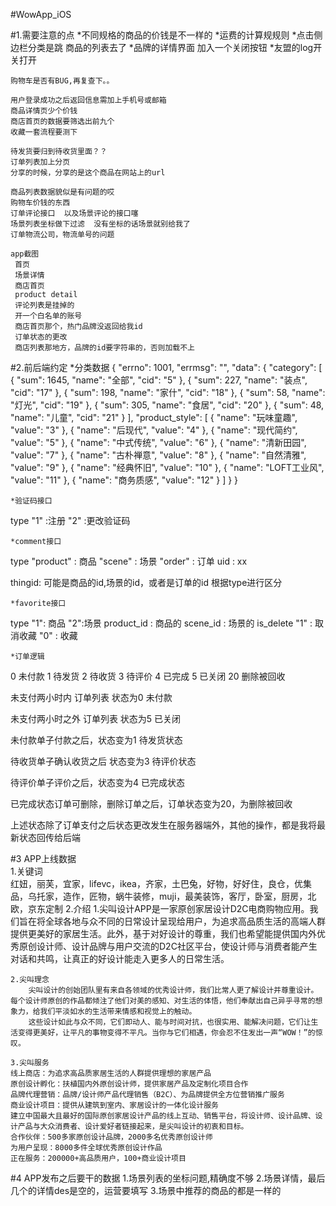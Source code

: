 #WowApp_iOS


#1.需要注意的点
	*不同规格的商品的价钱是不一样的
	*运费的计算规规则
	*点击侧边栏分类是跳 商品的列表去了
	*品牌的详情界面 加入一个关闭按钮
	*友盟的log开关打开
	
	购物车是否有BUG,再复查下。。
	
	用户登录成功之后返回信息需加上手机号或邮箱
	商品详情页少个价钱
	商店首页的数据要筛选出前九个
	收藏一套流程要测下
	
	待发货要归到待收货里面？？
	订单列表加上分页
	分享的时候，分享的是这个商品在网站上的url
	
	商品列表数据貌似是有问题的哎
	购物车价钱的东西
	订单评论接口  以及场景评论的接口噻
	场景列表坐标做下过滤  没有坐标的话场景就别给我了
	订单物流公司，物流单号的问题
	
	app截图
	 首页
	 场景详情
	 商店首页
	 product detail
	 评论列表是挂掉的
	 开一个白名单的账号
	 商店首页那个，热门品牌没返回给我id
	 订单状态的更改
	 商店列表那地方，品牌的id要字符串的，否则加载不上
	 
	 

#2.前后端约定
	*分类数据
{
	  "errno": 1001,
	  "errmsg": "",
	  "data": {
	    "category": [
	      {
	        "sum": 1645,
	        "name": "全部",
	        "cid": "5"
	      },
	      {
	        "sum": 227,
	        "name": "装点",
	        "cid": "17"
	      },
	      {
	        "sum": 198,
	        "name": "家什",
	        "cid": "18"
	      },
	      {
	        "sum": 58,
	        "name": "灯光",
	        "cid": "19"
	      },
	      {
	        "sum": 305,
	        "name": "食居",
	        "cid": "20"
	      },
	      {
	        "sum": 48,
	        "name": "儿童",
	        "cid": "21"
	      }
	    ],
	    "product_style": [
	      {
	        "name": "玩味童趣",
	        "value": "3"
	      },
	      {
	        "name": "后现代",
	        "value": "4"
	      },
	      {
	        "name": "现代简约",
	        "value": "5"
	      },
	      {
	        "name": "中式传统",
	        "value": "6"
	      },
	      {
	        "name": "清新田园",
	        "value": "7"
	      },
	      {
	        "name": "古朴禅意",
	        "value": "8"
	      },
	      {
	        "name": "自然清雅",
	        "value": "9"
	      },
	      {
	        "name": "经典怀旧",
	        "value": "10"
	      },
	      {
	        "name": "LOFT工业风",
	        "value": "11"
	      },
	      {
	        "name": "商务质感",
	        "value": "12"
	      }
	    ]
	  }
	}
	
	*验证码接口
type
	"1" :注册
	"2" :更改验证码
		
	*comment接口
type 
  "product" : 商品
  "scene"   : 场景
  "order"   : 订单
uid : xx

thingid:  可能是商品的id,场景的id，或者是订单的id  根据type进行区分

	*favorite接口
type
	"1": 商品
	"2":场景
product_id : 商品的
scene_id   : 场景的
is_delete
	"1" : 取消收藏
	"0" : 收藏
	
	*订单逻辑
0  未付款
1  待发货
2  待收货
3  待评价
4  已完成
5  已关闭
20 删除被回收


未支付两小时内   订单列表 状态为0 未付款

未支付两小时之外 订单列表  状态为5 已关闭

未付款单子付款之后，状态变为1 待发货状态

待收货单子确认收货之后 状态变为3 待评价状态

待评价单子评价之后，状态变为4 已完成状态

已完成状态订单可删除，删除订单之后，订单状态变为20，为删除被回收

上述状态除了订单支付之后状态更改发生在服务器端外，其他的操作，都是我将最新状态回传给后端

#3 APP上线数据  
	1.关键词  
		红妞，丽芙，宜家，lifevc，ikea，齐家，土巴兔，好物，好好住，良仓，优集品，乌托家，造作，匠物，蜗牛装修，muji，最美装饰，客厅，卧室，厨房，北欧，京东定制
	2.介绍
		1.尖叫设计APP是一家原创家居设计D2C电商购物应用。我们旨在将全球各地与众不同的日常设计呈现给用户，为追求高品质生活的高端人群提供更美好的家居生活。此外，基于对好设计的尊重，我们也希望能提供国内外优秀原创设计师、设计品牌与用户交流的D2C社区平台，使设计师与消费者能产生对话和共鸣，让真正的好设计能走入更多人的日常生活。

	2.尖叫理念
		尖叫设计的创始团队里有来自各领域的优秀设计师，我们比常人更了解设计并尊重设计。每个设计师原创的作品都倾注了他们对美的感知、对生活的体悟，他们奉献出自己异乎寻常的想象力，给我们平淡如水的生活带来情感和视觉上的触动。
		这些设计如此与众不同，它们即动人、能与时间对抗，也很实用、能解决问题，它们让生活变得更美好，让平凡的事物变得不平凡。当你与它们相遇，你会忍不住发出一声“WOW！”的惊叹。

	3.尖叫服务
	线上商店：为追求高品质家居生活的人群提供理想的家居产品
	原创设计孵化：扶植国内外原创设计师，提供家居产品及定制化项目合作
	品牌代理营销：品牌/设计师产品代理销售（B2C）、为品牌提供全方位营销推广服务
	商业设计项目：提供从建筑到室内、家居设计的一体化设计服务
	建立中国最大且最好的国际原创家居设计产品的线上互动、销售平台，将设计师、设计品牌、设计产品与大众消费者、设计爱好者链接起来，是尖叫设计的初衷和目标。
	合作伙伴：500多家原创设计品牌，2000多名优秀原创设计师
	为用户呈现：8000多件全球优秀原创设计作品
	正在服务：200000+高品质用户，100+商业设计项目
#4 APP发布之后要干的数据
	1.场景列表的坐标问题,精确度不够
	2.场景详情，最后几个的详情des是空的，运营要填写
	3.场景中推荐的商品的都是一样的
	
